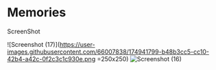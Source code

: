 # Memories


ScreenShot

![Screenshot (17)](https://user-images.githubusercontent.com/66007838/174941799-b48b3cc5-cc10-42b4-a42c-0f2c3c1c930e.png =250x250)
![Screenshot (16)](https://user-images.githubusercontent.com/66007838/174941809-d2905e6b-19dc-448c-a40c-e0a759dd8592.png=250x250)
